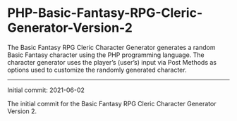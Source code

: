 # PHP-Basic-Fantasy-RPG-Cleric-Generator-Version-2
The Basic Fantasy RPG Cleric Character Generator generates a random Basic Fantasy character using the PHP programming language. The character generator uses the player’s (user’s) input via Post Methods as options used to customize the randomly generated character.

-----------------


Initial commit: 2021-06-02

The initial commit for the Basic Fantasy RPG Cleric Character Generator Version 2.
